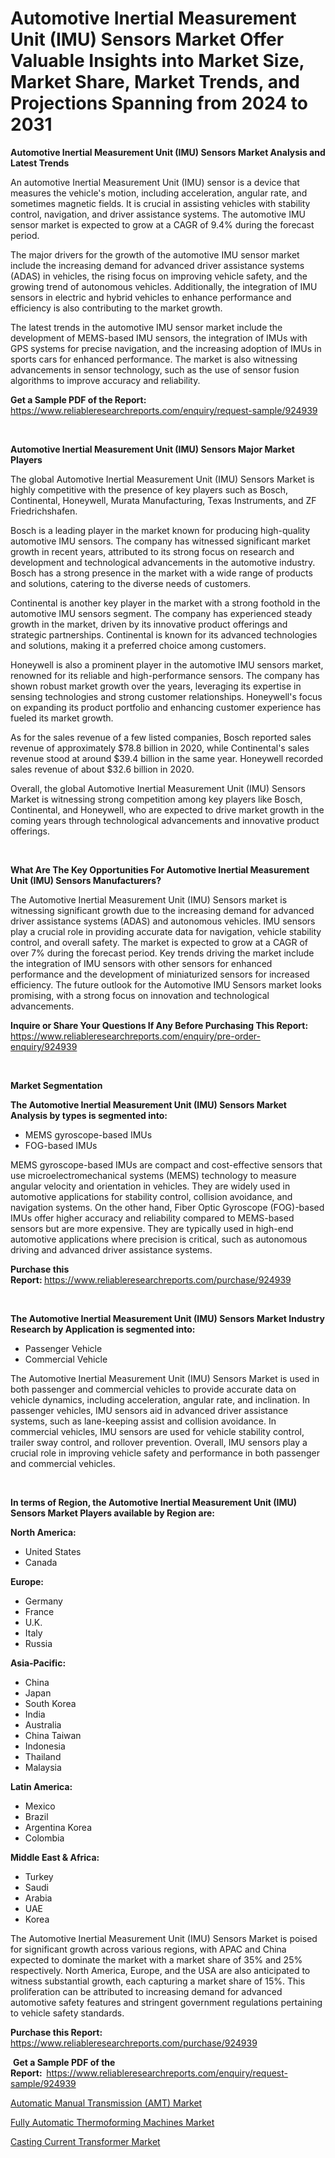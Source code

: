 <p><h1>Automotive Inertial Measurement Unit (IMU) Sensors Market Offer Valuable Insights into Market Size, Market Share, Market Trends, and Projections Spanning from 2024 to 2031</h1></p><p><strong>Automotive Inertial Measurement Unit (IMU) Sensors Market Analysis and Latest Trends</strong></p>
<p><p>An automotive Inertial Measurement Unit (IMU) sensor is a device that measures the vehicle's motion, including acceleration, angular rate, and sometimes magnetic fields. It is crucial in assisting vehicles with stability control, navigation, and driver assistance systems. The automotive IMU sensor market is expected to grow at a CAGR of 9.4% during the forecast period.</p><p>The major drivers for the growth of the automotive IMU sensor market include the increasing demand for advanced driver assistance systems (ADAS) in vehicles, the rising focus on improving vehicle safety, and the growing trend of autonomous vehicles. Additionally, the integration of IMU sensors in electric and hybrid vehicles to enhance performance and efficiency is also contributing to the market growth.</p><p>The latest trends in the automotive IMU sensor market include the development of MEMS-based IMU sensors, the integration of IMUs with GPS systems for precise navigation, and the increasing adoption of IMUs in sports cars for enhanced performance. The market is also witnessing advancements in sensor technology, such as the use of sensor fusion algorithms to improve accuracy and reliability.</p></p>
<p><strong>Get a Sample PDF of the Report:&nbsp;</strong> <a href="https://www.reliableresearchreports.com/enquiry/request-sample/924939">https://www.reliableresearchreports.com/enquiry/request-sample/924939</a></p>
<p>&nbsp;</p>
<p><strong>Automotive Inertial Measurement Unit (IMU) Sensors Major Market Players</strong></p>
<p><p>The global Automotive Inertial Measurement Unit (IMU) Sensors Market is highly competitive with the presence of key players such as Bosch, Continental, Honeywell, Murata Manufacturing, Texas Instruments, and ZF Friedrichshafen.</p><p>Bosch is a leading player in the market known for producing high-quality automotive IMU sensors. The company has witnessed significant market growth in recent years, attributed to its strong focus on research and development and technological advancements in the automotive industry. Bosch has a strong presence in the market with a wide range of products and solutions, catering to the diverse needs of customers.</p><p>Continental is another key player in the market with a strong foothold in the automotive IMU sensors segment. The company has experienced steady growth in the market, driven by its innovative product offerings and strategic partnerships. Continental is known for its advanced technologies and solutions, making it a preferred choice among customers.</p><p>Honeywell is also a prominent player in the automotive IMU sensors market, renowned for its reliable and high-performance sensors. The company has shown robust market growth over the years, leveraging its expertise in sensing technologies and strong customer relationships. Honeywell's focus on expanding its product portfolio and enhancing customer experience has fueled its market growth.</p><p>As for the sales revenue of a few listed companies, Bosch reported sales revenue of approximately $78.8 billion in 2020, while Continental's sales revenue stood at around $39.4 billion in the same year. Honeywell recorded sales revenue of about $32.6 billion in 2020.</p><p>Overall, the global Automotive Inertial Measurement Unit (IMU) Sensors Market is witnessing strong competition among key players like Bosch, Continental, and Honeywell, who are expected to drive market growth in the coming years through technological advancements and innovative product offerings.</p></p>
<p>&nbsp;</p>
<p><strong>What Are The Key Opportunities For Automotive Inertial Measurement Unit (IMU) Sensors Manufacturers?</strong></p>
<p><p>The Automotive Inertial Measurement Unit (IMU) Sensors market is witnessing significant growth due to the increasing demand for advanced driver assistance systems (ADAS) and autonomous vehicles. IMU sensors play a crucial role in providing accurate data for navigation, vehicle stability control, and overall safety. The market is expected to grow at a CAGR of over 7% during the forecast period. Key trends driving the market include the integration of IMU sensors with other sensors for enhanced performance and the development of miniaturized sensors for increased efficiency. The future outlook for the Automotive IMU Sensors market looks promising, with a strong focus on innovation and technological advancements.</p></p>
<p><strong>Inquire or Share Your Questions If Any Before Purchasing This Report:</strong> <a href="https://www.reliableresearchreports.com/enquiry/pre-order-enquiry/924939">https://www.reliableresearchreports.com/enquiry/pre-order-enquiry/924939</a></p>
<p>&nbsp;</p>
<p><strong>Market Segmentation</strong></p>
<p><strong>The Automotive Inertial Measurement Unit (IMU) Sensors Market Analysis by types is segmented into:</strong></p>
<p><ul><li>MEMS gyroscope-based IMUs</li><li>FOG-based IMUs</li></ul></p>
<p><p>MEMS gyroscope-based IMUs are compact and cost-effective sensors that use microelectromechanical systems (MEMS) technology to measure angular velocity and orientation in vehicles. They are widely used in automotive applications for stability control, collision avoidance, and navigation systems. On the other hand, Fiber Optic Gyroscope (FOG)-based IMUs offer higher accuracy and reliability compared to MEMS-based sensors but are more expensive. They are typically used in high-end automotive applications where precision is critical, such as autonomous driving and advanced driver assistance systems.</p></p>
<p><strong>Purchase this Report:&nbsp;</strong><a href="https://www.reliableresearchreports.com/purchase/924939">https://www.reliableresearchreports.com/purchase/924939</a></p>
<p>&nbsp;</p>
<p><strong>The Automotive Inertial Measurement Unit (IMU) Sensors Market Industry Research by Application is segmented into:</strong></p>
<p><ul><li>Passenger Vehicle</li><li>Commercial Vehicle</li></ul></p>
<p><p>The Automotive Inertial Measurement Unit (IMU) Sensors Market is used in both passenger and commercial vehicles to provide accurate data on vehicle dynamics, including acceleration, angular rate, and inclination. In passenger vehicles, IMU sensors aid in advanced driver assistance systems, such as lane-keeping assist and collision avoidance. In commercial vehicles, IMU sensors are used for vehicle stability control, trailer sway control, and rollover prevention. Overall, IMU sensors play a crucial role in improving vehicle safety and performance in both passenger and commercial vehicles.</p></p>
<p>&nbsp;</p>
<p><strong>In terms of Region, the Automotive Inertial Measurement Unit (IMU) Sensors Market Players available by Region are:</strong></p>
<p>
    <p> <strong> North America: </strong>
        <ul>
            <li>United States</li>
            <li>Canada</li>
        </ul>
        </p> 
    <p> <strong> Europe: </strong>
        <ul>
            <li>Germany</li>
            <li>France</li>
            <li>U.K.</li>
            <li>Italy</li>
            <li>Russia</li>
        </ul>
        </p> 
    <p> <strong> Asia-Pacific: </strong>
        <ul>
            <li>China</li>
            <li>Japan</li>
            <li>South Korea</li>
            <li>India</li>
            <li>Australia</li>
            <li>China Taiwan</li>
            <li>Indonesia</li>
            <li>Thailand</li>
            <li>Malaysia</li>
        </ul>
        </p> 
    <p> <strong> Latin America: </strong>
        <ul>
            <li>Mexico</li>
            <li>Brazil</li>
            <li>Argentina Korea</li>
            <li>Colombia</li>
        </ul>
        </p> 
    <p> <strong> Middle East & Africa: </strong>
        <ul>
            <li>Turkey</li>
            <li>Saudi</li>
            <li>Arabia</li>
            <li>UAE</li>
            <li>Korea</li>
        </ul>
    </p>
    </p>
<p><p>The Automotive Inertial Measurement Unit (IMU) Sensors Market is poised for significant growth across various regions, with APAC and China expected to dominate the market with a market share of 35% and 25% respectively. North America, Europe, and the USA are also anticipated to witness substantial growth, each capturing a market share of 15%. This proliferation can be attributed to increasing demand for advanced automotive safety features and stringent government regulations pertaining to vehicle safety standards.</p></p>
<p><strong>Purchase this Report: </strong><a href="https://www.reliableresearchreports.com/purchase/924939">https://www.reliableresearchreports.com/purchase/924939</a></p>
<p>&nbsp;<strong>Get a Sample PDF of the Report:&nbsp;&nbsp;</strong><a href="https://www.reliableresearchreports.com/enquiry/request-sample/924939">https://www.reliableresearchreports.com/enquiry/request-sample/924939</a></p>
<p><strong></strong></p>
<p><p><a href="https://view.publitas.com/reportprime-1/automatic-manual-transmission-amt-market-research-report-unlocks-analysis-on-the-market-financial-status-market-size-and-market-revenue-upto-2030/">Automatic Manual Transmission (AMT) Market</a></p><p><a href="https://view.publitas.com/reportprime-1/fully-automatic-thermoforming-machines-market-research-report-unlocks-analysis-on-the-market-financial-status-market-size-and-market-revenue-upto-2030/">Fully Automatic Thermoforming Machines Market</a></p><p><a href="https://view.publitas.com/reportprime-1/casting-current-transformer-market-size-2023-2030-global-industrial-analysis-key-geographical-regions-market-share-top-key-players-product-types-and-forecast-research-report/">Casting Current Transformer Market</a></p></p>